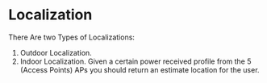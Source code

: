 # Localization
There Are two Types of Localizations:
1) Outdoor Localization.
2) Indoor Localization.
Given a certain power received profile from the 5 (Access Points) APs you should return an estimate location for the user.
